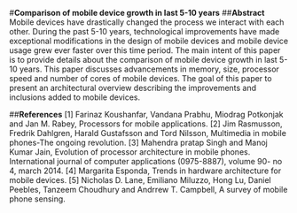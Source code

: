 #**Comparison of mobile device growth in last 5-10 years**
##**Abstract**
Mobile devices have drastically changed the process we interact with each other. During the past 5-10 years, technological improvements have made exceptional modifications in the design of mobile devices and mobile device usage grew ever faster over this time period. The main intent of this paper is to provide details about the comparison of mobile device growth in last 5-10 years. This paper discusses advancements in memory, size, processor speed and number of cores of mobile devices. The goal of this paper to present an architectural overview describing the improvements and inclusions added to mobile devices.

##**References**
[1] Farinaz Koushanfar, Vandana Prabhu, Miodrag Potkonjak and Jan M. Rabey, Processors for mobile applications.
[2] Jim Rasmusson, Fredrik Dahlgren, Harald Gustafsson and Tord Nilsson, Multimedia in mobile phones-The ongoing revolution.
[3] Mahendra pratap Singh and Manoj Kumar Jain, Evolution of processor architecture in mobile phones. International journal of computer applications (0975-8887), volume 90- no 4, march 2014.
[4] Margarita Esponda, Trends in hardware architecture for   mobile devices.
[5] Nicholas D. Lane, Emiliano Miluzzo, Hong Lu, Daniel  Peebles, Tanzeem Choudhury and Andrrew T. Campbell, A survey of mobile phone sensing.

